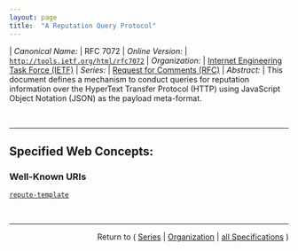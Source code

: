 ```yaml
---
layout: page
title:  "A Reputation Query Protocol"
---
```


| *Canonical Name:* | RFC 7072
| *Online Version:* | [`http://tools.ietf.org/html/rfc7072`](http://tools.ietf.org/html/rfc7072)
| *Organization:* | [Internet Engineering Task Force (IETF)](..  "List of specification series by this organization")
| *Series:* | [Request for Comments (RFC)](.  "List of specifications in this series")
| *Abstract:* | This document defines a mechanism to conduct queries for reputation information over the HyperText Transfer Protocol (HTTP) using JavaScript Object Notation (JSON) as the payload meta-format.

<br/>
<hr/>

## Specified Web Concepts:

### Well-Known URIs

[`repute-template`](/concepts/well-known-uri/repute-template "A reputation query made via HTTP encodes the question being asked in an HTTP GET method.  The specific syntax of the query itself is specified by retrieving a URI template from the reputation service, completing the template, and then issuing the query. The template file is retrieved by requesting the well-known URI &#34;repute-template&#34; from the host providing reputation service, using HTTP.")



<br/>
<hr/>

<p style="text-align: right">Return to ( <a href="./">Series</a> | <a href="../">Organization</a> | <a href="../../">all Specifications</a> )</p>